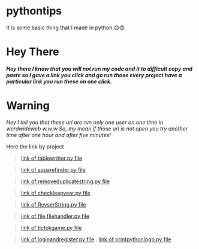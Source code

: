 # pythontips
It is some basic thing that I made in python.😊😊

# Hey There 
##### Hey there I know that you will not run my code and it to difficult copy and paste so I gave a link you click and go run those every project have a particular link you run these on one click.

# Warning
*Hey I tell you that these url are run only one user on one time in wordwideweb w.w.w So, my mean if those url is not open you try another time after one hour and after five minutes!*

Here the link by project

> [link of tablewritter.py file](https://tablewrittergame.codewithbk.repl.run/)

> [link of squarefinder.py file](https://Squarerootwritter.codewithbk.repl.run/)

> [link of removeduplicatestring.py file](https://Removeduplicatestring.codewithbk.repl.run/)

> [link of checkleapyear.py file](https://Checkleapyear.codewithbk.repl.run/)

> [link of RevserString.py file](https://Reversedtuple.codewithbk.repl.run)

> [link of file filehandler.py file](https://Filehandler.codewithbk.repl.run)

> [link of tictokgame.py file](https://Tictactogame.codewithbk.repl.run)

> [link of loginandregister.py file](https://loginandregister.codewithbk.repl.run)
.
> [link of printpythonlogo.py file](https://printpythonlogo.codewithbk.repl.run)
